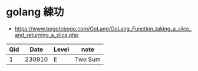 
# golang 練功

- https://www.bogotobogo.com/GoLang/GoLang_Function_taking_a_slice_and_returning_a_slice.php


Qid  | Date   | Level  | note
---- | ------ | ------ | ---------------
1    | 230910 | E      | Two Sum
